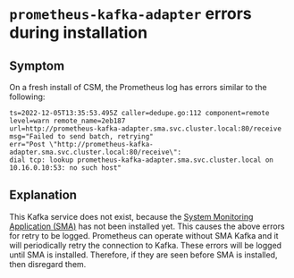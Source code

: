 # `prometheus-kafka-adapter` errors during installation

## Symptom

On a fresh install of CSM, the Prometheus log has errors similar to the following:

```text
ts=2022-12-05T13:35:53.495Z caller=dedupe.go:112 component=remote level=warn remote_name=2eb187 
url=http://prometheus-kafka-adapter.sma.svc.cluster.local:80/receive msg="Failed to send batch, retrying"
err="Post \"http://prometheus-kafka-adapter.sma.svc.cluster.local:80/receive\": 
dial tcp: lookup prometheus-kafka-adapter.sma.svc.cluster.local on 10.16.0.10:53: no such host"
```

## Explanation

This Kafka service does not exist, because the [System Monitoring Application (SMA)](../../glossary.md#system-monitoring-application-sma)
has not been installed yet. This causes the above errors for retry to be logged. Prometheus can operate without SMA Kafka and it will
periodically retry the connection to Kafka. These errors will be logged until SMA is installed. Therefore, if they are seen before SMA is
installed, then disregard them.
